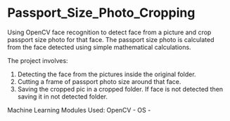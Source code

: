 # Passport_Size_Photo_Cropping
Using OpenCV face recognition to detect face from a picture and crop passport size photo for that face. The passport size photo is calculated from the face detected using simple mathematical calculations.

The project involves:
1. Detecting the face from the pictures inside the original folder.
2. Cutting a frame of passport photo size around that face.
3. Saving the cropped pic in a cropped folder. If face is not detected then saving it in not detected folder.

Machine Learning Modules Used: 
OpenCV -
OS -